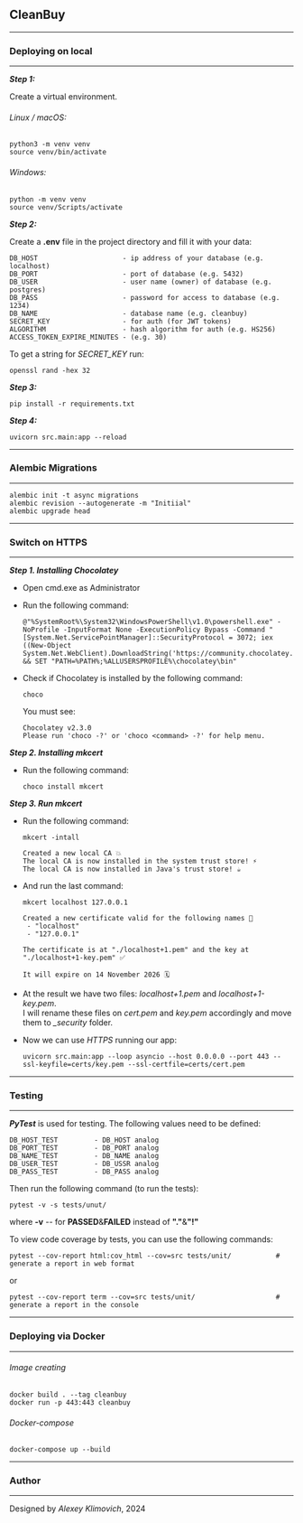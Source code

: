 ## CleanBuy
___
### Deploying on local
___
***Step 1:***

Create a virtual environment.

###### *Linux / macOS:*

    python3 -m venv venv
    source venv/bin/activate

###### *Windows:*

    python -m venv venv
    source venv/Scripts/activate

***Step 2:***

Create a **.env** file in the project directory and fill it with your data:
    
    DB_HOST                     - ip address of your database (e.g. localhost)
    DB_PORT                     - port of database (e.g. 5432)
    DB_USER                     - user name (owner) of database (e.g. postgres)
    DB_PASS                     - password for access to database (e.g. 1234)
    DB_NAME                     - database name (e.g. cleanbuy)
    SECRET_KEY                  - for auth (for JWT tokens)
    ALGORITHM                   - hash algorithm for auth (e.g. HS256)
    ACCESS_TOKEN_EXPIRE_MINUTES - (e.g. 30)

To get a string for *SECRET_KEY* run:
    
    openssl rand -hex 32

***Step 3:***

    pip install -r requirements.txt

***Step 4:***

    uvicorn src.main:app --reload
---
### Alembic Migrations
___
    alembic init -t async migrations
    alembic revision --autogenerate -m "Initiial"
    alembic upgrade head
---
### Switch on HTTPS
___

***Step 1. Installing Chocolatey***
- Open cmd.exe as Administrator
- Run the following command:

      @"%SystemRoot%\System32\WindowsPowerShell\v1.0\powershell.exe" -NoProfile -InputFormat None -ExecutionPolicy Bypass -Command "[System.Net.ServicePointManager]::SecurityProtocol = 3072; iex ((New-Object System.Net.WebClient).DownloadString('https://community.chocolatey.org/install.ps1'))" && SET "PATH=%PATH%;%ALLUSERSPROFILE%\chocolatey\bin"

- Check if Chocolatey is installed by the following command:

      choco
    
  You must see:

      Chocolatey v2.3.0
      Please run 'choco -?' or 'choco <command> -?' for help menu.

***Step 2. Installing mkcert***
- Run the following command:

      choco install mkcert

***Step 3. Run mkcert***
- Run the following command:

      mkcert -intall

      Created a new local CA 💥
      The local CA is now installed in the system trust store! ⚡️
      The local CA is now installed in Java's trust store! ☕️

- And run the last command:

      mkcert localhost 127.0.0.1

      Created a new certificate valid for the following names 📜
       - "localhost"
       - "127.0.0.1"

      The certificate is at "./localhost+1.pem" and the key at "./localhost+1-key.pem" ✅

      It will expire on 14 November 2026 🗓

- At the result we have two files: _localhost+1.pem_ and _localhost+1-key.pem_. \
I will rename these files on _cert.pem_ and _key.pem_ accordingly and move them to *_security* folder.

- Now we can use *HTTPS* running our app:

      uvicorn src.main:app --loop asyncio --host 0.0.0.0 --port 443 --ssl-keyfile=certs/key.pem --ssl-certfile=certs/cert.pem

---
### Testing
___
***PyTest*** is used for testing.
The following values need to be defined:

    DB_HOST_TEST         - DB_HOST analog
    DB_PORT_TEST         - DB_PORT analog 
    DB_NAME_TEST         - DB_NAME analog
    DB_USER_TEST         - DB_USSR analog
    DB_PASS_TEST         - DB_PASS analog

Then run the following command (to run the tests):

    pytest -v -s tests/unut/

where **-v** -- for **PASSED**&**FAILED** instead of **"."**&**"!"**

To view code coverage by tests, you can use the following commands:

    pytest --cov-report html:cov_html --cov=src tests/unit/           # generate a report in web format
or 

    pytest --cov-report term --cov=src tests/unit/                    # generate a report in the console
---
### Deploying via Docker
___

###### Image creating

    docker build . --tag cleanbuy
    docker run -p 443:443 cleanbuy

###### Docker-compose
    
    docker-compose up --build

---
### Author
___

Designed by _Alexey Klimovich_, 2024
